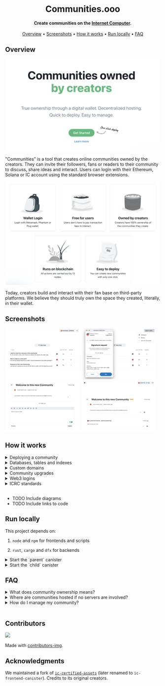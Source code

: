 <h1 align="center">Communities.ooo</h1>

<h4 align="center">Create communities on the <a href="https://internetcomputer.org/" target="_blank">Internet Computer</a>.</h4>

<p align="center">
  <a href="#overview">Overview</a> •
  <a href="#screenshots">Screenshots</a> •
  <a href="#how-it-works">How it works</a> •
  <a href="#run-locally">Run locally</a> •
  <a href="#faq">FAQ</a>
</p>

## Overview

![image](./.notes/assets/landing/hero.png)

"Communities" is a tool that creates online communities owned by the creators. They can invite their followers, fans or readers to their community to discuss, share ideas and interact. Users can login with their Ethereum, Solana or IC account using the standard browser extensions.

[![Get Started](./.notes/assets/landing/features.png)](https://www.communities.ooo/)

Today, creators build and interact with their fan base on third-party platforms. We believe they should truly own the space they created, literally, in their wallet.

## Screenshots

<p>
  <img src="./.notes/assets/screenshots/community.png" width="48%" />
  <img src="./.notes/assets/screenshots/sign-in.png" width="48%" />
  <br/>
  <img src="./.notes/assets/screenshots/reply-editor.png" width="48%" />
  <img src="./.notes/assets/screenshots/moderation-page.png" width="48%" /> 
</p>

## How it works

<details>
<summary>Deploying a community</summary>

<br/>

To achieve complete ownership of a community we require that there's a special canister (the parent) that deploys the community canisters (the children). The parent right now is controlled by us and could be autonomous in the future. When a creator creates a new community a couple things happen in the background. First the creator transfers ~0.10$ in ICP + 10% to account for the operation. When the transfer is done, a new canister is created and then the frontend assets are uploaded to the canisters. After the upload the child canister is ready and ownership of that newly created canister is transferred from the parent canister to the creator. At that point the creator has complete ownership of the community as a canister controller.

</details>


<details>
<summary>Databases, tables and indexes</summary>

<br/>

As this project is relational by nature, simple key-store data structures wouldn't cut it. Instead we needed data structures that are very similar to conventional SQL databases. For that reason we implemented a relational-style databases using tables, relations and indexes in the Internet Computer. More specifically, tables a maps from record id to record data, relations are two-way ordered maps from a record id of one table to a record id of another table and indexes are either maps or ordered maps for ordered data. Note that when we first design our database, stable memory was not mature enough so we are using heap memory at the moment but the same design applies to stable memory as well.

</details>


<details>
<summary>Custom domains</summary>

<br/>

To assign a custom domain a creator has to enter that domain from "Custom domain" modal and then added the displayed DNS records to their DNS registrar. Behind the since a request is made to the backend that starts the domain registration process. First the domain is stored in the database and a TXT file is the hosted in the canister for  the Internet computer to verify. Every 6 hours, a timer is trigger in the canister that notifies the Internet computer about the newly registered domain, then if the DNS records are set correctly the Internet computer allows that domain to be used for that canister. If that request succeeds the domain is marked as "done" in the database otherwise the error is stored and is shown to the creator once they open the "Custom domain" modal again.

</details>


<details>
<summary>Community upgrades</summary>

<br/>

As every creator deploys their own canister we built a system to coordinate opt-in upgrades through the parent canister which works as follows. Upgrades are uploaded to the parent canister and creators can see new upgrades in the "Upgrade Modal" and decide if they want to upgrade their communities. If they do, the community canister requests from parent canister and stores the upgrade files including the new frontend assets and the new canister wasm file. Then the upgrade starts in the background which calls the management canister to perform the upgrade with the new wasm file. Lastly, After the upgrade is done the frontend assets are replaced with the new frontend assets. Note that one version can have multiple upgrade paths that we call tracks.

</details>


<details>
<summary>Web3 logins</summary>

<br/>

To make communities accessible from end users this project supports authentication with Ethereum and Solana browser extensions. When a user clicks the login button a new principal is created for them in the background and the credentials of this principal are stored in their browser. Then their wallet extension pops up requiring them to sign a specific message with their wallet. When they do, that message is send to the backend where both the content of the message is checked and the address that signed it. If a user clear their cookies or want to sign in from another divide they just have to start this process again and a new principal is created for them but is linked to the same profile.

</details>


<details>
<summary>ICRC standards</summary>

<br/>

Since one of that major goals of the project was to own communities as NFTs, we had to made the project compliant with either DIP721 or ICRC7 standards and from various discussions with community members we decided on the latter. Since the ICRC7 standard is not fully adopted yet by wallets and marketplaces this feature is not tested in real conditions yet. This feature will be revised once these parties adopt the standard further.

</details>


<br/>

- TODO Include diagrams
- TODO Include links to code



## Run locally

This project depends on:

1. `node` and `npm` for frontends and scripts

2. `rust`, `cargo` and `dfx` for backends


<details>
<summary>Start the `parent` canister</summary>

<br/>

```sh
npm i # install deps

dfx start --clean # separate terminal
dfx deploy parent

npm run upload:parent
npm run dev:parent
```

</details>


<details>
<summary>Start the `child` canister</summary>

<br/>

```sh
npm i # install deps

dfx start --clean # separate terminal
dfx deploy child

npm run dev:child
```

</details>

## FAQ

<details>
<summary>What does community ownership means?</summary>

<br/>

New communities are owned and controlled from your Internet Computer wallet.

If you owned a community you have special privilege to assign moderators, take the community offline or transfer the ownership to another person if you wish to.

</details>

<details>
<summary>Where are communities hosted if no servers are involved?</summary>

<br/>

All communities run on the Internet Computer. They are assigned a subnet of 13 nodes that takes care of hosting the service. When user create a post, sends a reply or uploads a picture all nodes should come in consensus over the result of that operation.

Since there isn't anyone in the middle, server costs can only be increased by Internet Computer onchain governance.

</details>

<details>
<summary> How do I manage my community?</summary>

<br/>

The wallet that created a community is assigned the "Admin".

They will be able to hide replies they deemed inappropriate, lock posts and assign other moderators to have these special privileges too.

</details>
<br/>

## Contributors

<a href="https://github.com/liveduo/communities/graphs/contributors">
  <img src="https://contrib.rocks/image?repo=LiveDuo/communities" />
</a>

Made with [contributors-img](https://contrib.rocks).  

## Acknowledgments

We maintained a fork of [`ic-certified-assets`](https://github.com/dfinity/sdk/tree/master/src/canisters/frontend/ic-frontend-canister) (later renamed to `ic-frontend-canister`). Credits to its original creators.
